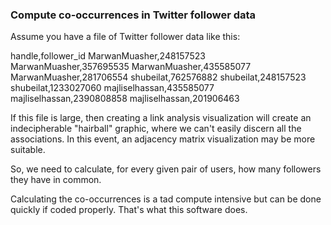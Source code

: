 ### Compute co-occurrences in Twitter follower data

Assume you have a file of Twitter follower data like this:

handle,follower_id
MarwanMuasher,248157523
MarwanMuasher,357695535
MarwanMuasher,435585077
MarwanMuasher,281706554
shubeilat,762576882
shubeilat,248157523
shubeilat,1233027060
majliselhassan,435585077
majliselhassan,2390808858
majliselhassan,201906463

If this file is large, then creating a link analysis visualization will create an indecipherable "hairball" graphic, where we can't easily discern all the associations.  In this event, an adjacency matrix visualization may be more suitable.

So, we need to calculate, for every given pair of users, how many followers they have in common.

Calculating the co-occurrences is a tad compute intensive but can be done quickly if coded properly.  That's what this software does.


